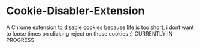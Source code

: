 # Cookie-Disabler-Extension
A Chrome extension to disable cookies because life is too short, i dont want to loose times on clicking reject on those cookies :)
CURRENTLY IN PROGRESS

